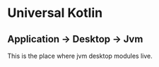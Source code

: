 # Universal Kotlin

## Application -> Desktop -> Jvm

This is the place where jvm desktop modules live.
